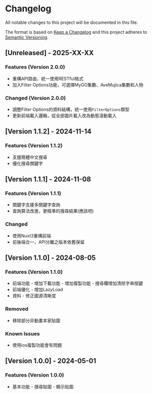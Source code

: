 # Changelog

All notable changes to this project will be documented in this file.

The format is based on [Keep a Changelog](https://keepachangelog.com/en/1.0.0/) and this project adheres to [Semantic Versioning](https://semver.org/spec/v2.0.0.html).

## [Unreleased] - 2025-XX-XX

### Features (Version 2.0.0)

- 重構API路由，統一使用RESTful格式
- 加入Filter Options功能，可選擇MyGO集數、AveMujica集數和人物

### Changed (Version 2.0.0)

- 調整Filter Options的資料結構，統一使用`FilterOptions`類型
- 更新前端載入邏輯，從全部圖片載入改為動態滾動載入

## [Version 1.1.2] - 2024-11-14

### Features (Version 1.1.2)

- 支援簡體中文搜尋
- 優化搜尋關鍵字

## [Version 1.1.1] - 2024-11-08

### Features (Version 1.1.1)

- 關鍵字支援多關鍵字查詢
- 查詢算法改進，更精準的搜尋結果(應該吧)

### Changed

- 使用Nuxt3重構前端
- 前後端合一，API分離之版本依舊保留

## [Version 1.1.0] - 2024-08-05

### Features (Version 1.1.0)

- 前端功能
      - 增加下載功能
      - 增加複製功能
      - 搜尋欄增加清除字串按鍵
- 前端優化
      - 增加LazyLoad
- 資料
      - 修正圖源清晰度

### Removed

- 移除部分非動畫本家貼圖

### Known Issues

- 使用ios複製功能會有問題

## [Version 1.0.0] - 2024-05-01

### Features (Version 1.0.0)

- 基本功能
      - 搜尋貼圖
      - 顯示貼圖
